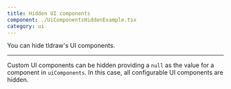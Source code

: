 ```yaml
---
title: Hidden UI components
component: ./UiComponentsHiddenExample.tsx
category: ui
---
```


You can hide tldraw's UI components.

---

Custom UI components can be hidden providing a `null` as the value for a component in `uiComponents`. In this case, all configurable UI components are hidden.
